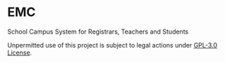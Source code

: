# EMC
School Campus System for Registrars, Teachers and Students

Unpermitted use of this project is subject to legal actions under [GPL-3.0 License](https://github.com/avidianity/emc/blob/master/LICENSE).
